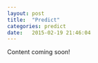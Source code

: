 ```yaml
---
layout: post
title:  "Predict"
categories: predict
date:   2015-02-19 21:46:04
---
```


Content coming soon!
